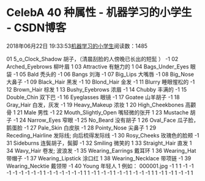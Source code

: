 
# CelebA 40 种属性 - 机器学习的小学生 - CSDN博客


2018年06月22日 19:33:53[机器学习的小学生](https://me.csdn.net/xuluhui123)阅读数：1485


01 5_o_Clock_Shadow  胡子，（清晨刮脸的人傍晚已长出的短髭 ） -1
02 Arched_Eyebrows  柳叶眉 1
03 Attractive 有魅力的 1
04 Bags_Under_Eyes 眼袋 -1
05 Bald 秃头的 -1
06 Bangs 刘海 -1
07 Big_Lips 大嘴唇 -1
08 Big_Nose 大鼻子 -1
09 Black_Hair 黑发 -1
10 Blond_Hair 金发 -1
11 Blurry 睡眼惺松的 -1
12 Brown_Hair 棕发 1
13 Bushy_Eyebrows 浓眉 -1
14 Chubby 丰满的 -1
15 Double_Chin 双下巴  -1
16 Eyeglasses 眼镜 -1
17 Goatee 山羊胡子 -1
18 Gray_Hair 白发，灰发 -1
19 Heavy_Makeup 浓妆 1
20 High_Cheekbones 高颧骨 1
21 Male 男性 -1
22 Mouth_Slightly_Open 嘴轻微的张开 1
23 Mustache 胡子 -1
24 Narrow_Eyes 窄眼 -1
25 No_Beard 没有胡子 1
26 Oval_Face 瓜子脸，鹅蛋脸 -1
27 Pale_Skin 白皮肤 -1
28 Pointy_Nose 尖鼻子 1
29 Receding_Hairline 发际线; 向后梳得发际线 -1
30 Rosy_Cheeks 玫瑰色的脸颊 -1
31 Sideburns 连鬓胡子，鬓脚 -1
32 Smiling 微笑的 1
33 Straight_Hair 直发 1
34 Wavy_Hair 卷发; 波浪发 -1
35 Wearing_Earrings 戴耳环 1
36 Wearing_Hat 带帽子 -1
37 Wearing_Lipstick 涂口红 1
38 Wearing_Necklace 带项链 -1
39 Wearing_Necktie 戴领带 -1
40 Young 年轻人 1
例如：
000001.jpg
-1  1  1 -1 -1
-1 -1 -1 -1 -1
-1  1 -1 -1 -1
-1 -1 -1  1  1
-1  1 -1 -1  1
-1 -1  1 -1 -1
-1  1  1 -1  1
-1  1 -1 -1  1

